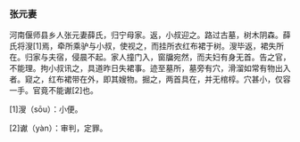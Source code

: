 <script type="text/javascript">
    var head = document.getElementsByTagName('head')[0];
    cssURL = '/public/article_1.css';
    linkTag = document.createElement('link');
    linkTag.href = cssURL;
    linkTag.setAttribute('type','text/css');
    linkTag.setAttribute('rel','stylesheet');
    head.appendChild(linkTag);
</script>
### 张元妻

河南偃师县乡人张元妻薛氏，归宁母家。返，小叔迎之。路过古墓，树木阴森。薛氏将溲[1]焉，牵所乘驴与小叔，使视之，而挂所衣红布裙于树。溲毕返，裙失所在。归家与夫宿，侵晨不起。家人撞门入，窗牖宛然，而夫妇有身无首。告之官，不能理。拘小叔讯之，具道昨日失裙事。迹至墓所，墓旁有穴，滑溜如常有物出入者。窥之，红布裙带在外，即其嫂物。掘之，两首具在，并无棺椁。穴甚小，仅容一手。官竟不能谳[2]也。

[1]溲（sōu）：小便。

[2]谳（yàn）：审判，定罪。

